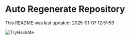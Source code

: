 # Auto Regenerate Repository

This README was last updated: 2025-01-07 12:51:59

 ![TryHackMe](https://tryhackme.com/badge/533634)